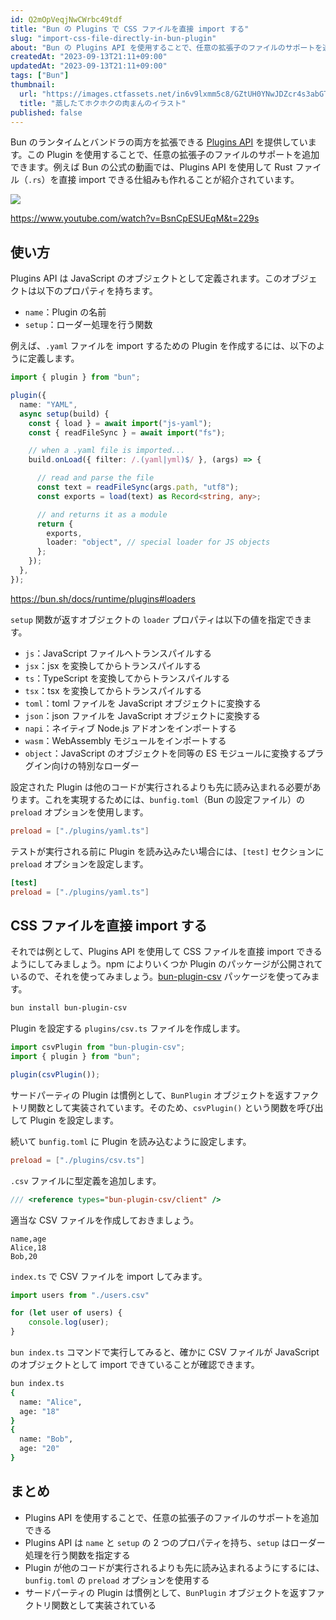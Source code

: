```yaml
---
id: Q2mOpVeqjNwCWrbc49tdf
title: "Bun の Plugins で CSS ファイルを直接 import する"
slug: "import-css-file-directly-in-bun-plugin"
about: "Bun の Plugins API を使用することで、任意の拡張子のファイルのサポートを追加できます。例えば Bun の公式の動画では、Plugins API を使用して Rust ファイル（.rs）を直接 import できる仕組みも作れることが紹介されています。"
createdAt: "2023-09-13T21:11+09:00"
updatedAt: "2023-09-13T21:11+09:00"
tags: ["Bun"]
thumbnail:
  url: "https://images.ctfassets.net/in6v9lxmm5c8/GZtUH0YNwJDZcr4s3abGT/a1998e60dbb178a36306821891c4db04/seiro_meat-bun_15091.png"
  title: "蒸したてホクホクの肉まんのイラスト"
published: false
---
```

Bun のランタイムとバンドラの両方を拡張できる [Plugins API](https://bun.sh/docs/runtime/plugins) を提供しています。この Plugin を使用することで、任意の拡張子のファイルのサポートを追加できます。例えば Bun の公式の動画では、Plugins API を使用して Rust ファイル（`.rs`）を直接 import できる仕組みも作れることが紹介されています。

![](https://images.ctfassets.net/in6v9lxmm5c8/7zIcBfwtRDDJ03FNA6DhCQ/37d3984571323181635ece7abaca0f84/image.png)

https://www.youtube.com/watch?v=BsnCpESUEqM&t=229s

## 使い方

Plugins API は JavaScript のオブジェクトとして定義されます。このオブジェクトは以下のプロパティを持ちます。

- `name`：Plugin の名前
- `setup`：ローダー処理を行う関数

例えば、`.yaml` ファイルを import するための Plugin を作成するには、以下のように定義します。

```ts:plugins/yaml.ts
import { plugin } from "bun";

plugin({
  name: "YAML",
  async setup(build) {
    const { load } = await import("js-yaml");
    const { readFileSync } = await import("fs");

    // when a .yaml file is imported...
    build.onLoad({ filter: /.(yaml|yml)$/ }, (args) => {

      // read and parse the file
      const text = readFileSync(args.path, "utf8");
      const exports = load(text) as Record<string, any>;

      // and returns it as a module
      return {
        exports,
        loader: "object", // special loader for JS objects
      };
    });
  },
});
```

https://bun.sh/docs/runtime/plugins#loaders

`setup` 関数が返すオブジェクトの `loader` プロパティは以下の値を指定できます。

- `js`：JavaScript ファイルへトランスパイルする
- `jsx`：jsx を変換してからトランスパイルする
- `ts`：TypeScript を変換してからトランスパイルする
- `tsx`：tsx を変換してからトランスパイルする
- `toml`：toml ファイルを JavaScript オブジェクトに変換する
- `json`：json ファイルを JavaScript オブジェクトに変換する
- `napi`：ネイティブ Node.js アドオンをインポートする
- `wasm`：WebAssembly モジュールをインポートする
- `object`：JavaScript のオブジェクトを同等の ES モジュールに変換するプラグイン向けの特別なローダー

設定された Plugin は他のコードが実行されるよりも先に読み込まれる必要があります。これを実現するためには、`bunfig.toml`（Bun の設定ファイル）の `preload` オプションを使用します。

```toml
preload = ["./plugins/yaml.ts"]
```

テストが実行される前に Plugin を読み込みたい場合には、`[test]` セクションに `preload` オプションを設定します。

```toml
[test]
preload = ["./plugins/yaml.ts"]
```

## CSS ファイルを直接 import する

それでは例として、Plugins API を使用して CSS ファイルを直接 import できるようにしてみましょう。npm によりいくつか Plugin のパッケージが公開されているので、それを使ってみましょう。[bun-plugin-csv](https://www.npmjs.com/package/bun-plugin-csv) パッケージを使ってみます。

```sh
bun install bun-plugin-csv
```

Plugin を設定する `plugins/csv.ts` ファイルを作成します。

```ts:plugins/csv.ts
import csvPlugin from "bun-plugin-csv";
import { plugin } from "bun";

plugin(csvPlugin());
```

サードパーティの Plugin は慣例として、`BunPlugin` オブジェクトを返すファクトリ関数として実装されています。そのため、`csvPlugin()` という関数を呼び出して Plugin を設定します。

続いて `bunfig.toml` に Plugin を読み込むように設定します。

```toml
preload = ["./plugins/csv.ts"]
```

`.csv` ファイルに型定義を追加します。

```ts:csv.d.ts
/// <reference types="bun-plugin-csv/client" />
```

適当な CSV ファイルを作成しておきましょう。

```csv:sample.csv
name,age
Alice,18
Bob,20
```

`index.ts` で CSV ファイルを import してみます。

```ts:index.ts
import users from "./users.csv"

for (let user of users) {
    console.log(user);
}
```

`bun index.ts` コマンドで実行してみると、確かに CSV ファイルが JavaScript のオブジェクトとして import できていることが確認できます。

```sh
bun index.ts
{
  name: "Alice",
  age: "18"
}
{
  name: "Bob",
  age: "20"
}
```

## まとめ

- Plugins API を使用することで、任意の拡張子のファイルのサポートを追加できる
- Plugins API は `name` と `setup` の 2 つのプロパティを持ち、`setup` はローダー処理を行う関数を指定する
- Plugin が他のコードが実行されるよりも先に読み込まれるようにするには、`bunfig.toml` の `preload` オプションを使用する
- サードパーティの Plugin は慣例として、`BunPlugin` オブジェクトを返すファクトリ関数として実装されている
